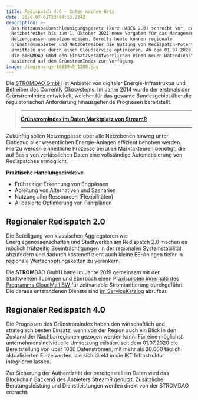 ```yaml
---
title: Redispatch 4.0 - Daten machen Netz
date: 2020-07-01T23:04:13.234Z
description: >-
  Das Netzausbaubeschleunigungsgesetz (kurz NABEG 2.0) schreibt vor, dass die
  Netzbetreiber bis zum 1. Oktober 2021 neue Vorgaben für das Management von
  Netzengpässen umsetzen müssen. Bereits heute können regionale
  Grünstromanbieter und Netzbetreiber die Nutzung von Redispatch-Potentialen
  ermitteln und durch einen Cloudservice optimieren. Ab dem 01.07.2020 stellt
  die STROMDAO GmbH den Einsatzverantwortlichen einen neuen Datendienst
  basierend auf dem GrünstromIndex zur Verfügung.
image: /img/energy-1685945_1280.jpg
---
```

Die [STROMDAO GmbH](https://www.stromdao.de/) ist Anbieter von digitaler Energie-Infrastruktur und Betreiber des Corrently Ökosystems. Im Jahre 2014 wurde der erstmals der GrünstromIndex entwickelt, welcher für das gesamte Bundesgebiet über die regulatorischen Anforderung hinausgehende Prognosen bereitstellt.

> ****
>
> [**GrünstromIndex im Daten Marktplatz von StreamR**](https://streamr.network/marketplace/products/1928d9b76651482286329cbbc43816ce5826dde3f90243439106bc37e22eaf43)
>
> ****

Zukünftig sollen Netzengpässe über alle Netzebenen hinweg unter Einbezug aller wesentlichen Energie-Anlagen effizient behoben werden. Hierzu werden einheitliche Prozesse bei allen Marktakteuren benötigt, die auf Basis von verlässlichen Daten eine vollständige Automatisierung von Redispatches ermöglicht. 

**Praktische Handlungsdirektive**

* Frühzeitige Erkennung von Engpässen
* Ableitung von Alternativen und Szenarien
* Nutzung aller Ressourcen (Flexibilitäten)
* AI basierte Optimierung von Fahrplänen

## Regionaler Redispatch 2.0

Die Beteiligung von klassischen Aggregatoren wie Energiegenossenschaften und Stadtwerken am Redispatch 2.0 machen es möglich frühzeitig Beeinträchtigungen in der regionalen Systemstabilität abzufedern und dadurch kosteneffizient auch kleine EE-Anlagen tiefer in regionale Wertschöpfungsketten zu verankern.

Die **STROM**DAO GmbH hatte im Jahre 2019 gemeinsam mit den Stadtwerken Tübingen und Eberbach einen [Praxispiloten innerhalb des Programms CloudMall BW](https://cloud-mall-bw.de/forum/topic/8/zeitvariabler-stromtarif-mittels-gr%C3%BCnstromindex-pressemitteilung) für zeitvariable Stromtarifierung durchgeführt. Die daraus entstandenen Dienste sind [im ServiceKatalog](https://cloud-mall-bw.de/services/Gr%C3%BCnstromIndex) abrufbar. 

## Regionaler Redispatch 4.0

Die Prognosen des GrünstromIndex haben den wirtschaftlich und strategisch besten Einsatz, wenn von der Region auch ein Blick in den Zustand der Nachbarregionen gezogen werden kann. Für eine möglichst unternehmensindividuelle Umsetzung existiert seit dem 01.07.2020 die Bereitstellung von über 1000 Datenströmen, mit mehr als 20.000 täglich aktualisierten Einzelwerten, die sich direkt in die IKT Infrastruktur integrieren lassen.

Zur Sicherung der Authentizität der bereitgestellten Daten wird das Blockchain Backend des Anbieters StreamR genutzt. Zusätzliche Beratungsleistung und Dienstleistungen werden direkt von der STROMDAO erbracht.

